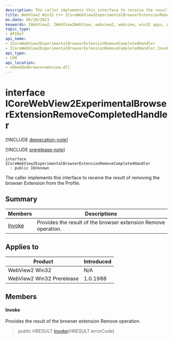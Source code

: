 ```yaml
---
description: The caller implements this interface to receive the result of removing the browser Extension from the Profile.
title: WebView2 Win32 C++ ICoreWebView2ExperimentalBrowserExtensionRemoveCompletedHandler
ms.date: 09/20/2023
keywords: IWebView2, IWebView2WebView, webview2, webview, win32 apps, win32, edge, ICoreWebView2, ICoreWebView2Controller, browser control, edge html, ICoreWebView2ExperimentalBrowserExtensionRemoveCompletedHandler
topic_type: 
- APIRef
api_name:
- ICoreWebView2ExperimentalBrowserExtensionRemoveCompletedHandler
- ICoreWebView2ExperimentalBrowserExtensionRemoveCompletedHandler.Invoke
api_type:
- COM
api_location:
- embeddedbrowserwebview.dll
---
```


# interface ICoreWebView2ExperimentalBrowserExtensionRemoveCompletedHandler

[!INCLUDE [deprecation-note](../includes/deprecation-note.md)]

[!INCLUDE [prerelease-note](../includes/prerelease-note.md)]

```
interface ICoreWebView2ExperimentalBrowserExtensionRemoveCompletedHandler
  : public IUnknown
```

The caller implements this interface to receive the result of removing the browser Extension from the Profile.

## Summary

 Members                        | Descriptions
--------------------------------|---------------------------------------------
[Invoke](#invoke) | Provides the result of the browser extension Remove operation.

## Applies to

Product                         | Introduced
--------------------------------|---------------------------------------------
WebView2 Win32            |    N/A
WebView2 Win32 Prerelease |    1.0.1988

## Members

#### Invoke

Provides the result of the browser extension Remove operation.

> public HRESULT [Invoke](#invoke)(HRESULT errorCode)

